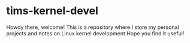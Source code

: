 # tims-kernel-devel
Howdy there, welcome! This is a repository where I store my personal projects and notes on Linux kernel development Hope you find it useful!
